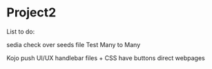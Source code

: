 # Project2


List to do:

sedia 
check over seeds file 
Test Many to Many

Kojo 
push UI/UX handlebar files + CSS
have buttons direct webpages 